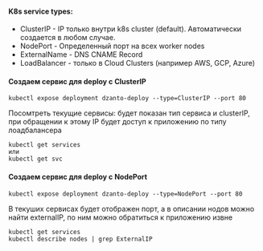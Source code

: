 #### K8s service types:
- ClusterIP - IP только внутри k8s cluster (default). Автоматически создается в любом случае.
- NodePort - Определенный порт на всех worker nodes
- ExternalName - DNS CNAME Record
- LoadBalancer - только в Cloud Clusters (например AWS, GCP, Azure)

#### Создаем сервис для deploy c ClusterIP
```
kubectl expose deployment dzanto-deploy --type=ClusterIP --port 80
```
Посомтреть текущие сервисы: будет показан тип сервиса и clusterIP, при обращении к этому IP будет доступ к приложению по типу лоадбалансера
```
kubectl get services
или
kubectl get svc
```

#### Создаем сервис для deploy с NodePort
```
kubectl expose deployment dzanto-deploy --type=NodePort --port 80
```
В текуших сервисах будет отображен порт, а в описании нодов можно найти externalIP, по ним можно обратиться к приложению извне
```
kubectl get services
kubectl describe nodes | grep ExternalIP
```
